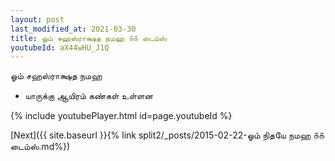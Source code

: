 ```yaml
---
layout: post
last_modified_at: 2021-03-30
title: ஓம் சஹஸ்ராக்ஷத நமஹ ௧௧ டைம்ஸ்
youtubeId: aX44wHU_J1Q
---
```

 
 
 ஓம் சஹஸ்ராக்ஷத நமஹ  
 
 -  யாருக்கு ஆயிரம் கண்கள் உள்ளன 
 
  
 
  
 
 
 
 
 
 


{% include youtubePlayer.html id=page.youtubeId %}
 
[Next]({{ site.baseurl }}{% link  split2/_posts/2015-02-22-ஓம் நிதயே நமஹ ௧௧ டைம்ஸ்.md%})
 
